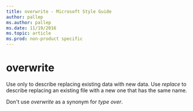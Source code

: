```yaml
---
title: overwrite - Microsoft Style Guide
author: pallep
ms.author: pallep
ms.date: 11/19/2016
ms.topic: article
ms.prod: non-product specific
---
```


# overwrite

Use only to describe replacing existing data with new data. Use *replace* to describe replacing an existing file with a new one that has the same name.

Don't use *overwrite* as a synonym for *type over*.
